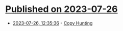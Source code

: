 # [Published on 2023-07-26](index.md)

* [2023-07-26, 12:35:36](https://lobste.rs/s/xkpgwp/copy_hunting) - [Copy Hunting](https://tigerbeetle.com/blog/2023-07-26-copy-hunting/)
